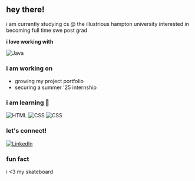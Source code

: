 ## hey there!

i am currently studying cs @ the illustrious hampton university interested in becoming full time swe post grad


**i love working with**

<div display="flex">
  <img src="https://cdn-clekk.nitrocdn.com/tkvYXMZryjYrSVhxKeFTeXElceKUYHeV/assets/images/optimized/rev-fe0ba7b/litslink.com/wp-content/uploads/2020/11/what-is-java-image.webp" alt="Java"/>

</div>

### i am working on 

- growing my project portfolio
- securing a summer '25 internship

###  i am learning 🌱

<div display="flex">
  <img src="https://cdn-clekk.nitrocdn.com/tkvYXMZryjYrSVhxKeFTeXElceKUYHeV/assets/images/optimized/rev-fe0ba7b/litslink.com/wp-content/uploads/2020/11/what-is-java-image.webp" alt="HTML"/>
  <img src="https://img.shields.io/badge/css3-%231572B6.svg?style=for-the-badge&logo=css3&logoColor=white" alt="CSS"/>
<img src="https://banner2.cleanpng.com/20180810/biz/3efdae17d419cdcf3886d344b989ea45.webp" alt="CSS"/>



</div>


###  let's connect!

<div display="flex">
  <a href="">
    <img src="https://img.shields.io/badge/linkedin-%230077B5.svg?style=for-the-badge&logo=linkedin&logoColor=white" alt="LinkedIn"/>
  </a>
</div>

### fun fact

i <3 my skateboard
